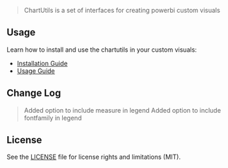 > ChartUtils is a set of interfaces for creating powerbi custom visuals

## Usage
Learn how to install and use the chartutils in your custom visuals:
* [Installation Guide](https://github.com/maqsoftware/PowerBI-visuals/tree/master/packages/maq-visuals-chartutils/docs/usage/installation-guide.md)
* [Usage Guide](https://github.com/maqsoftware/PowerBI-visuals/tree/master/packages/maq-visuals-chartutils/docs/usage/usage-guide.md)

## Change Log
> Added option to include measure in legend
> Added option to include fontfamily in legend

## License
See the [LICENSE](./LICENSE) file for license rights and limitations (MIT).
